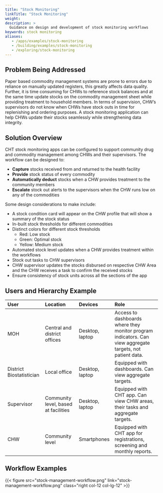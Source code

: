 ```yaml
---
title: "Stock Monitoring"
linkTitle: "Stock Monitoring"
weight:
description: >
  Guidance on design and development of stock monitoring workflows
keywords: stock monitoring
aliases:
   - /apps/examples/stock-monitoring
   - /building/examples/stock-monitoring
   - /exploring/stock-monitoring
---
```


## Problem Being Addressed

Paper based commodity management systems are prone to errors due to reliance on manually updated registers, this greatly affects data quality. Further, it is time consuming for CHWs to reference stock balances and at the same time update stocks on the commodity management sheet while providing treatment to household members. In terms of supervision, CHW’s supervisors do not know when CHWs have stock outs in time for replenishing and ordering  purposes.  A stock monitoring application can help CHWs update their stocks seamlessly while strengthening data integrity.

## Solution Overview

CHT stock monitoring apps can be configured to support community drug and commodity management among CHWs and their supervisors. The workflow can be designed to:
* **Capture** stocks received from and returned to the health facility
* **Provide** stock status of every commodity
* **Automatically deduct** stocks when a CHW provides  treatment to the community members
* **Escalate** stock out alerts to the supervisors when the CHW runs low on any of the commodities

Some design considerations to make include:
* A stock condition card will appear on the CHW profile that will show a summary of the stock status
* In-built stock thresholds for different commodities
* Distinct colors for different stock thresholds
    * Red: Low stock
    * Green: Optimal stock
    * Yellow: Medium stock
* Automated stock level updates when a CHW provides treatment within the workflows
* Stock out tasks to CHW supervisors
* CHW supervisor updates the stocks disbursed on respective CHW Area and the CHW receives a task to confirm the received stocks
* Ensure consistency of stock units across all the sections of the app


## Users and Hierarchy Example

| User                                 | Location                               | Devices                             | Role                                                                                                                                                                                                                                              |
| :----------------------------------- | :------------------------------------- | :---------------------------------- | :---------------------------------------------------------------------------------------------------------------------------------------------------- |
| MOH                                  | Central and district offices           | Desktop, laptop                     | Access to dashboards where they monitor program indicators. Can view aggregate targets, not patient data.                                                 |
| District Biostatistician             | Local office                           | Desktop, laptop                     | Equipped with dashboards. Can view aggregate targets.                                                   |
| Supervisor                          | Community level, based at facilities   | Desktop, laptop                     | Equipped with CHT app. Can view CHW areas, their tasks and aggregate targets.  |                                                                                                      |
| CHW                                  | Community level                        | Smartphones                         | Equipped with CHT app for registrations, screening and monthly reports.                                                   |


## Workflow Examples

{{< figure src="stock-management-workflow.png" link="stock-management-workflow.png" class="right col-12 col-lg-12" >}}

